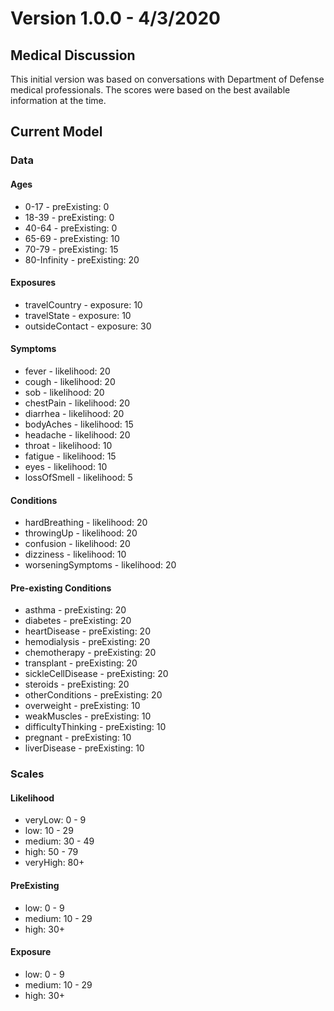 # Version 1.0.0 - 4/3/2020

## Medical Discussion

This initial version was based on conversations with Department of Defense medical professionals. The scores were based on the best available information at the time.

## Current Model

### Data

#### Ages

- 0-17 - preExisting: 0
- 18-39 - preExisting: 0
- 40-64 - preExisting: 0
- 65-69 - preExisting: 10
- 70-79 - preExisting: 15
- 80-Infinity - preExisting: 20

#### Exposures

- travelCountry - exposure: 10
- travelState - exposure: 10
- outsideContact - exposure: 30

#### Symptoms

- fever - likelihood: 20
- cough - likelihood: 20
- sob - likelihood: 20
- chestPain - likelihood: 20
- diarrhea - likelihood: 20
- bodyAches - likelihood: 15
- headache - likelihood: 20
- throat - likelihood: 10
- fatigue - likelihood: 15
- eyes - likelihood: 10
- lossOfSmell - likelihood: 5

#### Conditions

- hardBreathing - likelihood: 20
- throwingUp - likelihood: 20
- confusion - likelihood: 20
- dizziness - likelihood: 10
- worseningSymptoms - likelihood: 20

#### Pre-existing Conditions

- asthma - preExisting: 20
- diabetes - preExisting: 20
- heartDisease - preExisting: 20
- hemodialysis - preExisting: 20
- chemotherapy - preExisting: 20
- transplant - preExisting: 20
- sickleCellDisease - preExisting: 20
- steroids - preExisting: 20
- otherConditions - preExisting: 20
- overweight - preExisting: 10
- weakMuscles - preExisting: 10
- difficultyThinking - preExisting: 10
- pregnant - preExisting: 10
- liverDisease - preExisting: 10

### Scales

#### Likelihood

- veryLow: 0 - 9
- low: 10 - 29
- medium: 30 - 49
- high: 50 - 79
- veryHigh: 80+

#### PreExisting

- low: 0 - 9
- medium: 10 - 29
- high: 30+

#### Exposure

- low: 0 - 9
- medium: 10 - 29
- high: 30+

